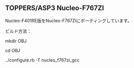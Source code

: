 ## TOPPERS/ASP3 Nucleo-F767ZI

Nucleo-F401RE版をNucleo-F767ZIにポーティングしています。

ビルド方法：

mkdir OBJ

cd OBJ

../configure.rb -T nucleo_f767zi_gcc
